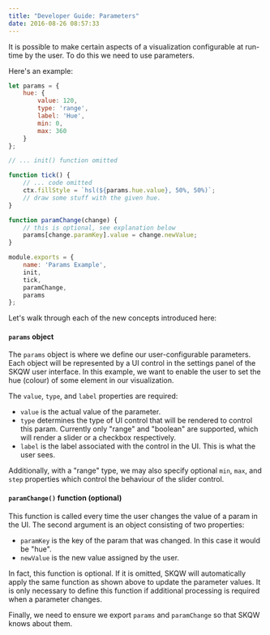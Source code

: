 ```yaml
---
title: "Developer Guide: Parameters"
date: 2016-08-26 08:57:33
---
```


It is possible to make certain aspects of a visualization configurable at run-time by the user. To do this we need to use parameters.

Here's an example:

```JavaScript
let params = {
    hue: {
        value: 120,
        type: 'range',
        label: 'Hue',
        min: 0,
        max: 360
    }
};

// ... init() function omitted

function tick() {
    // ... code omitted
    ctx.fillStyle = `hsl(${params.hue.value}, 50%, 50%)`;
    // draw some stuff with the given hue.
}

function paramChange(change) {
    // this is optional, see explanation below
    params[change.paramKey].value = change.newValue;
}

module.exports = {
    name: 'Params Example',
    init,
    tick,
    paramChange,
    params
};
```

Let's walk through each of the new concepts introduced here:

#### `params` object
The `params` object is where we define our user-configurable parameters. Each object will be represented by a UI control in the settings panel of the SKQW user interface. In this example, we want to enable the user to set the hue (colour) of some element in our visualization.
 
The `value`, `type`, and `label` properties are required:

- `value` is the actual value of the parameter.
- `type` determines the type of UI control that will be rendered to control this param. Currently only "range" and "boolean" are supported, which will render a slider or a checkbox respectively.
- `label` is the label associated with the control in the UI. This is what the user sees.

Additionally, with a "range" type, we may also specify optional `min`, `max`, and `step` properties which control the behaviour of the slider control.

#### `paramChange()` function (optional)
This function is called every time the user changes the value of a param in the UI. The second argument is an object consisting of two properties:

- `paramKey` is the key of the param that was changed. In this case it would be "hue". 
- `newValue` is the new value assigned by the user.

In fact, this function is optional. If it is omitted, SKQW will automatically apply the same function as shown above to update the parameter values. It is only necessary to define this function if additional processing is required when a parameter changes.

Finally, we need to ensure we export `params` and `paramChange` so that SKQW knows about them.
